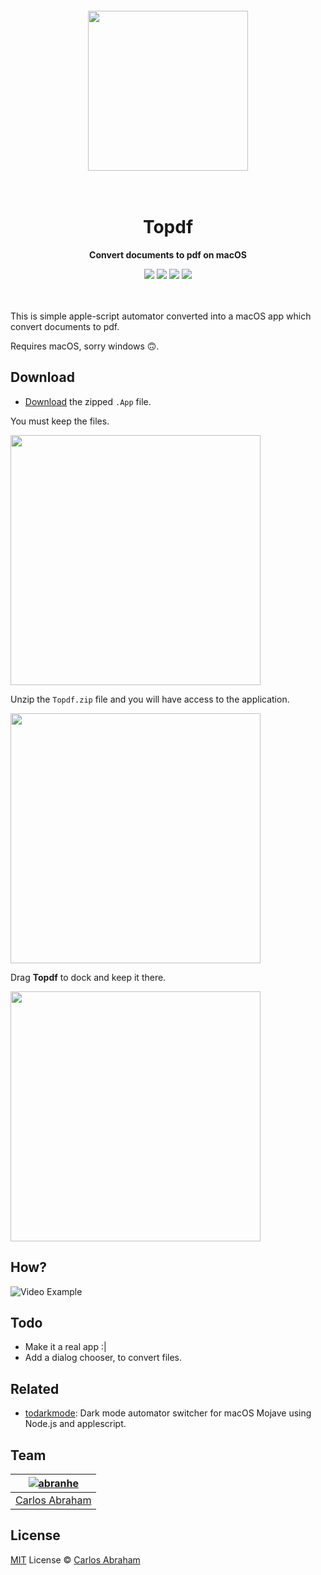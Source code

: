 <div align="center">
	<br>
	<br>
	<br>
	<br>
	<img src="https://cdn.abranhe.com/projects/topdf/topdf.svg" width="256" height="256">
	<br>
	<br>
	<br>
	<h1>Topdf</h1>
	<p>
		<b>Convert documents to pdf on macOS</b>
	</p>
  <a href="https://github.com/abranhe"><img src="https://abranhe.com/badge.svg"></a>
  <a href="https://cash.me/$abranhe"><img src="https://cdn.abranhe.com/badges/cash-me.svg"></a>
  <a href="https://paypal.me/abranhe/10"><img src="https://cdn.abranhe.com/badges/paypal.svg"></a>
  <a href="https://patreon.com/abranhe"><img src="https://cdn.abranhe.com/badges/patreon.svg" /></a>
	<br>
	<br>
	<br>
</div>

This is simple apple-script automator converted into a macOS app which convert documents
to pdf.

Requires macOS, sorry windows 🙃.

## Download

- [Download](https://github.com/abranhe/topdf/releases/download/1.0/Topdf.zip) the zipped `.App` file.

You must keep the files.

<img src="https://cdn.abranhe.com/projects/topdf/1.png" width="400px">

Unzip the `Topdf.zip` file and you will have access to the application.

<img src="https://cdn.abranhe.com/projects/topdf/2.png" width="400px">

Drag  **Topdf** to dock and keep it there.

<img src="https://cdn.abranhe.com/projects/topdf/3.png" width="400px">

## How?

<img src="https://cdn.abranhe.com/projects/topdf/movie.gif" alt="Video Example">

## Todo

- Make it a real app :|
- Add a dialog chooser, to convert files.

## Related

- [todarkmode](https://github.com/abranhe/todarkmode): Dark mode automator switcher for macOS Mojave using Node.js and applescript.

## Team

|[![abranhe][abranhe-i]][abranhe]|
| :----------------------------: |
| [Carlos Abraham][abranhe]      |


## License

[MIT][license-link] License © [Carlos Abraham][abranhe]

[license-link]: https://github.com/abranhe/topdf/blob/master/license
[abranhe]: https://github.com/abranhe
[abranhe-i]: https://avatars3.githubusercontent.com/u/21347264?s=50
